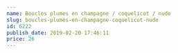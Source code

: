 ```yaml
---
name: Boucles plumes en champagne / coquelicot / nude
slug: boucles-plumes-en-champagne-coquelicot-nude
id: 6222
publish_date: 2019-02-20 17:46:11
price: 26
---
```


